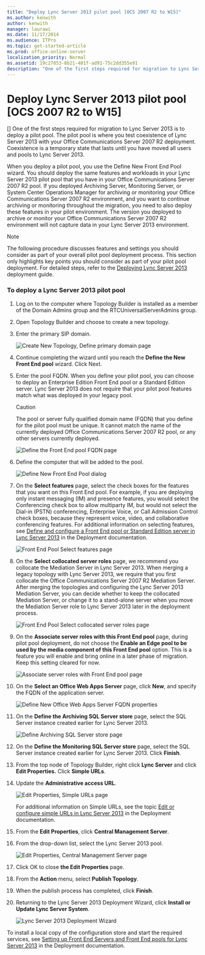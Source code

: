 ```yaml
---
title: "Deploy Lync Server 2013 pilot pool [OCS 2007 R2 to W15]"
ms.author: kenwith
author: kenwith
manager: laurawi
ms.date: 11/17/2014
ms.audience: ITPro
ms.topic: get-started-article
ms.prod: office-online-server
localization_priority: Normal
ms.assetid: 19c27053-8b21-401f-ad91-75c2dd355e91
description: "One of the first steps required for migration to Lync Server 2013 is to deploy a pilot pool. The pilot pool is where you test coexistence of Lync Server 2013 with your Office Communications Server 2007 R2 deployment. Coexistence is a temporary state that lasts until you have moved all users and pools to Lync Server 2013."
---
```


# Deploy Lync Server 2013 pilot pool [OCS 2007 R2 to W15]
[]
One of the first steps required for migration to Lync Server 2013 is to deploy a pilot pool. The pilot pool is where you test coexistence of Lync Server 2013 with your Office Communications Server 2007 R2 deployment. Coexistence is a temporary state that lasts until you have moved all users and pools to Lync Server 2013. 
  
 When you deploy a pilot pool, you use the Define New Front End Pool wizard. You should deploy the same features and workloads in your Lync Server 2013 pilot pool that you have in your Office Communications Server 2007 R2 pool. If you deployed Archiving Server, Monitoring Server, or System Center Operations Manager for archiving or monitoring your Office Communications Server 2007 R2 environment, and you want to continue archiving or monitoring throughout the migration, you need to also deploy these features in your pilot environment. The version you deployed to archive or monitor your Office Communications Server 2007 R2 environment will not capture data in your Lync Server 2013 environment. 
  
> [!NOTE]
> The following procedure discusses features and settings you should consider as part of your overall pilot pool deployment process. This section only highlights key points you should consider as part of your pilot pool deployment. For detailed steps, refer to the [Deploying Lync Server 2013](../../deployment/deploying-lync-server-2013/deploying-lync-server-2013.md) deployment guide. 
  
### To deploy a Lync Server 2013 pilot pool

1. Log on to the computer where Topology Builder is installed as a member of the Domain Admins group and the RTCUniversalServerAdmins group.
    
2. Open Topology Builder and choose to create a new topology.
    
3. Enter the primary SIP domain.
    
     ![Create New Topology, Define primary domain page](../../media/migration_lyncserver_w15_tb_defineprimarysip.JPG)
  
4. Continue completing the wizard until you reach the **Define the New Front End pool** wizard. Click Next. 
    
5. Enter the pool FQDN. When you define your pilot pool, you can choose to deploy an Enterprise Edition Front End pool or a Standard Edition server. Lync Server 2013 does not require that your pilot pool features match what was deployed in your legacy pool.
    
    > [!CAUTION]
    > The pool or server fully qualified domain name (FQDN) that you define for the pilot pool must be unique. It cannot match the name of the currently deployed Office Communications Server 2007 R2 pool, or any other servers currently deployed. 
  
     ![Define the Front End pool FQDN page](../../media/migration_lyncserver_w15_tb_defineprimarypool.JPG)
  
6. Define the computer that will be added to the pool.
    
     ![Define New Front End Pool dialog](../../media/migration_lyncserver_w15_tb_definefrontend.JPG)
  
7. On the **Select features** page, select the check boxes for the features that you want on this Front End pool. For example, if you are deploying only instant messaging (IM) and presence features, you would select the Conferencing check box to allow multiparty IM, but would not select the Dial-in (PSTN) conferencing, Enterprise Voice, or Call Admission Control check boxes, because they represent voice, video, and collaborative conferencing features. For additional information on selecting features, see [Define and configure a Front End pool or Standard Edition server in Lync Server 2013](../../deployment/deploying-lync-server-2013/define-and-configure-a-front-end-pool-or-standard-edition-server.md) in the Deployment documentation. 
    
     ![Front End Pool Select features page](../../media/migration_lyncserver_config_w15_newpoolwizard_select_features_final.jpg)
  
8. On the **Select collocated server roles** page, we recommend you collocate the Mediation Server in Lync Server 2013. When merging a legacy topology with Lync Server 2013, we require that you first collocate the Office Communications Server 2007 R2 Mediation Server. After merging the topologies and configuring the Lync Server 2013 Mediation Server, you can decide whether to keep the collocated Mediation Server, or change it to a stand-alone server when you move the Mediation Server role to Lync Server 2013 later in the deployment process. 
    
     ![Front End Pool Select collocated server roles page](../../media/migration_lyncserver_config_w15_newpoolwizard_select_collocated_roles.jpg)
  
9. On the **Associate server roles with this Front End pool** page, during pilot pool deployment, do not choose the **Enable an Edge pool to be used by the media component of this Front End pool** option. This is a feature you will enable and bring online in a later phase of migration. Keep this setting cleared for now. 
    
     ![Associate server roles with Front End pool page](../../media/migration_lyncserver_config_w15_newpoolwizard_associate_roles.jpg)
  
10. On the **Select an Office Web Apps Server** page, click **New**, and specify the FQDN of the application server.
    
     ![Define New Office Web Apps Server FQDN properties](../../media/migration_lyncserver_config_w15_newpoolwizard_select_appserver_final.jpg)
  
11. On the **Define the Archiving SQL Server store** page, select the SQL Server instance created earlier for Lync Server 2013. 
    
     ![Define Archiving SQL Server store page](../../media/migration_lyncserver_config_w15_newpoolwizard_select_archiving_store.jpg)
  
12. On the **Define the Monitoring SQL Server store** page, select the SQL Server instance created earlier for Lync Server 2013. Click **Finish**.
    
13. From the top node of Topology Builder, right click **Lync Server** and click **Edit Properties.** Click **Simple URLs**.
    
14. Update the **Administrative access URL**.
    
     ![Edit Properties, Simple URLs page](../../media/migration_lyncserver_w15_tb_defineadminURL.JPG)
  
    For additional information on Simple URLs, see the topic [Edit or configure simple URLs in Lync Server 2013](../../deployment/deploying-lync-server-2013/edit-or-configure-simple-urls.md) in the Deployment documentation. 
    
15. From the **Edit Properties**, click **Central Management Server**.
    
16. From the drop-down list, select the Lync Server 2013 pool.
    
     ![Edit Properties, Central Management Server page](../../media/migration_lyncserver_w15_tb_definecentralmanagementserver.JPG)
  
17. Click OK to close **the Edit Properties** page. 
    
18. From the **Action** menu, select **Publish Topology**.
    
19. When the publish process has completed, click **Finish**.
    
20. Returning to the Lync Server 2013 Deployment Wizard, click **Install or Update Lync Server System**.
    
     ![Lync Server 2013 Deployment Wizard](../../media/migration_lyncserver_w15_tb_installlocalconfigstore.JPG)
  
To install a local copy of the configuration store and start the required services, see [Setting up Front End Servers and Front End pools for Lync Server 2013](../../deployment/deploying-lync-server-2013/setting-up-front-end-servers-and-front-end-pools.md) in the Deployment documentation. 
  

